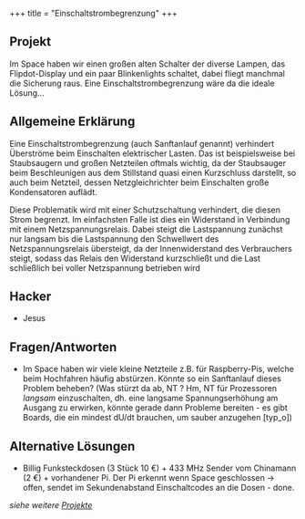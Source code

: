 +++
title = "Einschaltstrombegrenzung"
+++

## Projekt

Im Space haben wir einen großen alten Schalter der diverse Lampen, das
Flipdot-Display und ein paar Blinkenlights schaltet, dabei fliegt
manchmal die Sicherung raus. Eine Einschaltstrombegrenzung wäre da die
ideale Lösung...

## Allgemeine Erklärung

Eine Einschaltstrombegrenzung (auch Sanftanlauf genannt) verhindert
Überströme beim Einschalten elektrischer Lasten. Das ist beispielsweise
bei Staubsaugern und großen Netzteilen oftmals wichtig, da der
Staubsauger beim Beschleunigen aus dem Stillstand quasi einen
Kurzschluss darstellt, so auch beim Netzteil, dessen Netzgleichrichter
beim Einschalten große Kondensatoren auflädt.

Diese Problematik wird mit einer Schutzschaltung verhindert, die diesen
Strom begrenzt. Im einfachsten Falle ist dies ein Widerstand in
Verbindung mit einem Netzspannungsrelais. Dabei steigt die Lastspannung
zunächst nur langsam bis die Lastspannung den Schwellwert des
Netzspannungsrelais übersteigt, da der Innenwiderstand des Verbrauchers
steigt, sodass das Relais den Widerstand kurzschließt und die Last
schließlich bei voller Netzspannung betrieben wird

<!--
\|\|
`{{https://upload.wikimedia.org/wikipedia/commons/7/7d/Einschaltverzögerung.png|Schaltplan einer Einschaltstrombegrenzung|width="100%"}}`{=mediawiki}
\|\| \|\|\~-Der im Bild gezeigte Trafo ist nur als Beispiel für eine
Last zu verstehen und ist nicht zwingend erforderlich.-\~ \|\|
-->

## Hacker

- Jesus

## Fragen/Antworten

- Im Space haben wir viele kleine Netzteile z.B. für Raspberry-Pis,
  welche beim Hochfahren häufig abstürzen. Könnte so ein Sanftanlauf
  dieses Problem beheben? (Was stürzt da ab, NT ? Hm, NT für
  Prozessoren *langsam* einzuschalten, dh. eine langsame
  Spannungserhöhung am Ausgang zu erwirken, könnte gerade dann
  Probleme bereiten - es gibt Boards, die ein mindest dU/dt brauchen,
  um sauber anzugehen \[typ_o\])

## Alternative Lösungen

- Billig Funksteckdosen (3 Stück 10 €) + 433 MHz Sender vom Chinamann
  (2 €) + vorhandener Pi. Der Pi erkennt wenn Space geschlossen -\>
  offen, sendet im Sekundenabstand Einschaltcodes an die Dosen - done.

*siehe weitere [Projekte](/projekte/)*

